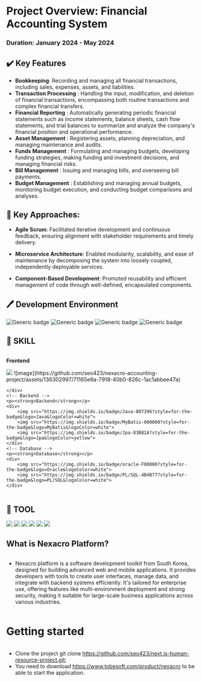 # Project Overview: Financial Accounting System
### Duration: January 2024 - May 2024 

## ✔️ Key Features
*  **Bookkeeping**: Recording and managing all financial transactions, including sales, expenses, assets, and liabilities.
*  **Transaction Processing** : Handling the input, modification, and deletion of financial transactions, encompassing both routine transactions and complex financial transfers.
* **Financial Reporting** : Automatically generating periodic financial statements such as income statements, balance sheets, cash flow statements, and trial balances to summarize and analyze the company's financial position and operational performance.
* **Asset Management** : Registering assets, planning depreciation, and managing maintenance and audits.
* **Funds Management** : Formulating and managing budgets, developing funding strategies, making funding and investment decisions, and managing financial risks.
* **Bill Management** : Issuing and managing bills, and overseeing bill payments.
* **Budget Management** : Establishing and managing annual budgets, monitoring budget execution, and conducting budget comparisons and analyses.

## 📌 Key Approaches:

* **Agile Scrum**: Facilitated iterative development and continuous feedback, ensuring alignment with stakeholder requirements and timely delivery.

* **Microservice Architecture**: Enabled modularity, scalability, and ease of maintenance by decomposing the system into loosely coupled, independently deployable services.

* **Component-Based Development**: Promoted reusability and efficient management of code through well-defined, encapsulated components.


## 🖊️ Development Environment
![Generic badge](https://img.shields.io/badge/spring--boot-2.7.0-brightgreen.svg)
![Generic badge](https://img.shields.io/badge/jdk-11-orange.svg)
![Generic badge](https://img.shields.io/badge/Gradle-7.5-yellowgreen.svg)
![Generic badge](https://img.shields.io/badge/intelij-2023.2.1-purple.svg) 

## 📝 SKILL
<div style="display:flex; flex-direction:column; align-items:flex-start;">
    <!-- Frontend -->
    <p><strong>Frontend</strong></p>
    <div>
        <img src="https://img.shields.io/badge/javascript-F7DF1E?style=flat-square&logo=JavaScript&logoColor=white">
        ![image](https://github.com/seo423/nexacro-accounting-project/assets/136302997/71165e6a-7918-40b0-826c-1ac1abbee47a)

    </div>    
    <!-- Backend -->
    <p><strong>Backend</strong></p>
    <div>
        <img src="https://img.shields.io/badge/Java-007396?style=for-the-badge&logo=Java&logoColor=white"> 
        <img src="https://img.shields.io/badge/MyBatis-000000?style=for-the-badge&logo=MyBatis&logoColor=white">
        <img src="https://img.shields.io/badge/Jpa-83B81A?style=for-the-badge&logo=Jpa&logoColor=yellow">
    </div>
    <!-- Database -->
    <p><strong>Database</strong></p>
    <div>
        <img src="https://img.shields.io/badge/oracle-F80000?style=for-the-badge&logo=Oracle&logoColor=white">
        <img src="https://img.shields.io/badge/PL/SQL-4B4B77?style=for-the-badge&logo=PL/SQL&logoColor=white"> 
    </div>
</div>

## 🔨 TOOL
<div style="display:flex; flex-direction:column; align-items:flex-start;">
    <div>
        <img src="https://img.shields.io/badge/visualstudiocode-007ACC?style=for-the-badge&logo=visualstudiocode&logoColor=white"> 
        <img src="https://img.shields.io/badge/intellijidea-000000?style=for-the-badge&logo=intellijidea&logoColor=white"> 
        <img src="https://img.shields.io/badge/github-181717?style=for-the-badge&logo=github&logoColor=white"> 
        <img src="https://img.shields.io/badge/Sourcetree-0052CC?style=for-the-badge&logo=Sourcetree&logoColor=white">
        <img src="https://img.shields.io/badge/jira-0052CC?style=for-the-badge&logo=Jira&logoColor=white"> 
        <img src="https://img.shields.io/badge/bitbucket-0052CC?style=for-the-badge&logo=Bitbucket&logoColor=white"> 
    </div>
</div>


## What is Nexacro Platform?
* Nexacro platform is a software development toolkit from South Korea, designed for building advanced web and mobile applications. It provides developers with tools to create user interfaces, manage data, and integrate with backend systems efficiently. It's tailored for enterprise use, offering features like multi-environment deployment and strong security, making it suitable for large-scale business applications across various industries.


# Getting started
* Clone the project git clone https://github.com/seo423/next.js-human-resource-project.git;
* You need to download https://www.tobesoft.com/product/nexacro to be able to start the application.
